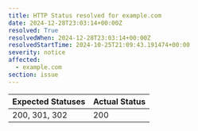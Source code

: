 ```yaml
---
title: HTTP Status resolved for example.com
date: 2024-12-28T23:03:14+00:00Z
resolved: True
resolvedWhen: 2024-12-28T23:03:14+00:00Z
resolvedStartTime: 2024-10-25T21:09:43.191474+00:00
severity: notice
affected:
  - example.com
section: issue
---
```


| Expected Statuses | Actual Status  |
|-------------------|----------------|
| 200, 301, 302 | 200 |
